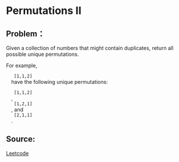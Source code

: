 # Permutations II

## Problem：

<div class="question-content">
 <p>
 </p>
 <p>
  Given a collection of numbers that might contain duplicates, return all possible unique permutations.
 </p>
 <p>
  For example,
  <br/>
  <code>
   [1,1,2]
  </code>
  have the following unique permutations:
  <br/>
  <code>
   [1,1,2]
  </code>
  ,
  <code>
   [1,2,1]
  </code>
  , and
  <code>
   [2,1,1]
  </code>
  .
 </p>
</div>


## Source:
[Leetcode](https://leetcode.com/problems/permutations-ii/)
